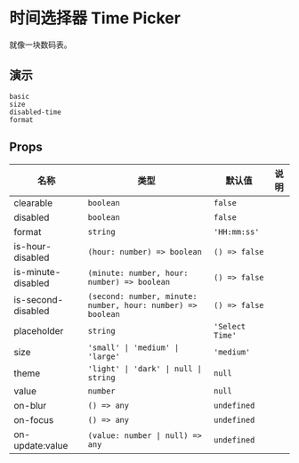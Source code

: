 # 时间选择器 Time Picker
就像一块数码表。

## 演示
```demo
basic
size
disabled-time
format
```

## Props
|名称|类型|默认值|说明|
|-|-|-|-|
|clearable|`boolean`|`false`||
|disabled|`boolean`|`false`||
|format|`string`|`'HH:mm:ss'`||
|is-hour-disabled|`(hour: number) => boolean`|`() => false`||
|is-minute-disabled|`(minute: number, hour: number) => boolean`|`() => false`||
|is-second-disabled|`(second: number, minute: number, hour: number) => boolean`|`() => false`||
|placeholder|`string`|`'Select Time'`||
|size|`'small' \| 'medium' \| 'large'`|`'medium'`||
|theme|`'light' \| 'dark' \| null \| string`|`null`||
|value|`number`|`null`||
|on-blur|`() => any`|`undefined`||
|on-focus|`() => any`|`undefined`||
|on-update:value|`(value: number \| null) => any`|`undefined`||